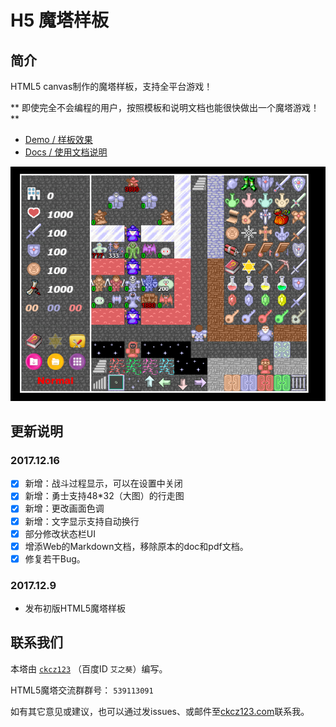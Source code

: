 # H5 魔塔样板

## 简介

HTML5 canvas制作的魔塔样板，支持全平台游戏！

** 即使完全不会编程的用户，按照模板和说明文档也能很快做出一个魔塔游戏！**

* [Demo / 样板效果](http://ckcz123.com/games/template/)
* [Docs / 使用文档说明](http://ckcz123.github.io/mota-js)

![样板](./docs/img/sample0.png)

## 更新说明

### 2017.12.16

* [x] 新增：战斗过程显示，可以在设置中关闭
* [x] 新增：勇士支持48*32（大图）的行走图
* [x] 新增：更改画面色调
* [x] 新增：文字显示支持自动换行
* [x] 部分修改状态栏UI
* [x] 增添Web的Markdown文档，移除原本的doc和pdf文档。
* [x] 修复若干Bug。

### 2017.12.9

* 发布初版HTML5魔塔样板

## 联系我们

本塔由 [`ckcz123`](https://github.com/ckcz123) （百度ID `艾之葵`）编写。

HTML5魔塔交流群群号： `539113091`

如有其它意见或建议，也可以通过发issues、或邮件至[ckcz123.com](mailto:ckcz123.com)联系我。
